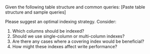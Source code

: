 Given the following table structure and common queries:
[Paste table structure and sample queries]

Please suggest an optimal indexing strategy. Consider:
1. Which columns should be indexed?
2. Should we use single-column or multi-column indexes?
3. Are there any cases where a covering index would be beneficial?
4. How might these indexes affect write performance?